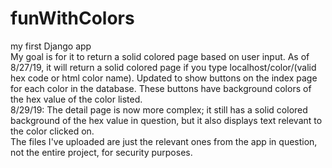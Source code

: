 # funWithColors
my first Django app <br>
My goal is for it to return a solid colored page based on user input. As of 8/27/19, it will return a solid colored page if you type localhost/color/(valid hex code or html color name). Updated to show buttons on the index page for each color in the database. These buttons have background colors of the hex value of the color listed.<br>
8/29/19: The detail page is now more complex; it still has a solid colored background of the hex value in question, but it also displays text relevant to the color clicked on.<br>
The files I've uploaded are just the relevant ones from the app in question, not the entire project, for security purposes.<br>
